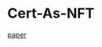 # Cert-As-NFT
[paper](https://www.irjmets.com/uploadedfiles/paper//issue_2_february_2023/33471/final/fin_irjmets1676343538.pdf)
